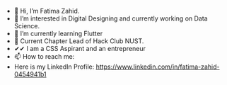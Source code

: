 - 👋 Hi, I’m Fatima Zahid.
- 👀 I’m interested in Digital Designing and currently working on Data Science.
- 🌱 I’m currently learning Flutter 
- 🙌 Current Chapter Lead of Hack Club NUST.
- ✔✔ I am a CSS Aspirant and an entrepreneur
- 📫 How to reach me:
- Here is my LinkedIn Profile:
 https://www.linkedin.com/in/fatima-zahid-0454941b1
 
<!---
fatimazahid014/fatimazahid014 is a ✨ special ✨ repository because its `README.md` (this file) appears on your GitHub profile.
You can click the Preview link to take a look at your changes.
--->

